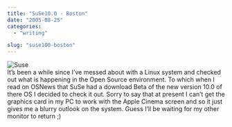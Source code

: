 ```yaml
---
title: "SuSe10.0 - Boston"
date: "2005-08-25"
categories: 
  - "writing"

slug: "suse100-boston"
---
```


![Suse](/images/opensuse.gif)  
It’s been a while since I’ve messed about with a Linux system and checked out what is happening in the Open Source environment. To which when I read on OSNews that SuSe had a download Beta of the new version 10.0 of there OS I decided to check it out. Sorry to say that at present I can’t get the graphics card in my PC to work with the Apple Cinema screen and so it just gives me a blurry outlook on the system. Guess I’ll be waiting for my other monitor to return ;)
